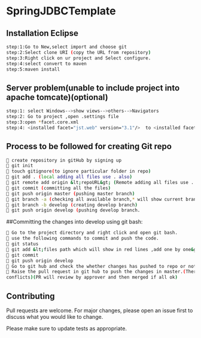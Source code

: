 # SpringJDBCTemplate

## Installation Eclipse 
```bash
step:1:Go to New,select import and choose git
step:2:Select clone URI (copy the URL from repository)
step:3:Right click on ur project and Select configure.
step:4:select convert to maven
step:5:maven install
```





## Server problem(unable to include project into apache tomcate)(optional)
```bash
step:1: select Windows-->show views-->others-->Navigators
step:2: Go to project ,open .settings file
step:3:open *facet.core.xml
step:4: <installed facet="jst.web" version="3.1"/>  to <installed facet="jst.web" version="2.5"/>
 ```




## Process to be followed for creating Git repo
```bash
 create repository in gitHub by signing up
 git init
 touch gitignore(to ignore particular folder in repo)
 git add . (local adding all files use . also)
 git remote add origin &lt;repoURL&gt; (Remote adding all files use . also)
 git commit (committing all the files)
 git push origin master (pushing master branch)
 git branch -a (checking all available branch,* will show current branch)
 git branch -b develop (creating develop branch)
 git push origin develop (pushing develop branch.
 ```
##Committing the changes into develop using git bash:
```bash
 Go to the project directory and right click and open git bash.
 use the following commands to commit and push the code.
 git status
 git add &lt;files path which will show in red lines ,add one by one&gt;
 git commit
 git push origin develop
 Go to git hub and check the whether changes has pushed to repo or not.
 Raise the pull request in git hub to push the changes in master.(There should not be any
conflicts)(PR will review by approver and then merged if all ok)
 ```
 
 ## Contributing
Pull requests are welcome. For major changes, please open an issue first to discuss what you would like to change.

Please make sure to update tests as appropriate.
